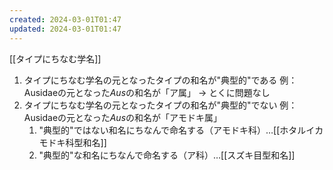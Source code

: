```yaml
---
created: 2024-03-01T01:47
updated: 2024-03-01T01:47
---
```


[[タイプにちなむ学名]]

1. タイプにちなむ学名の元となったタイプの和名が"典型的"である
   例：Ausidaeの元となった*Aus*の和名が「ア属」
   → とくに問題なし
2. タイプにちなむ学名の元となったタイプの和名が"典型的"でない
   例：Ausidaeの元となった*Aus*の和名が「アモドキ属」
    1. "典型的"ではない和名にちなんで命名する（アモドキ科）…[[ホタルイカモドキ科型和名]]
    2. "典型的"な和名にちなんで命名する（ア科）…[[スズキ目型和名]]
